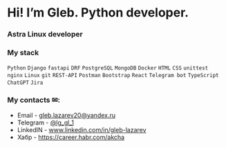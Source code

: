 # Hi! I’m Gleb. Python developer.
### Astra Linux developer

### My stack
`Python` `Django` `fastapi` `DRF` `PostgreSQL` `MongoDB` `Docker` `HTML` `CSS` `unittest` `nginx` `Linux` `git` `REST-API` `Postman` `Bootstrap` `React` `Telegram bot` `TypeScript` `ChatGPT` `Jira`

### My сontacts ✉:
- Email - gleb.lazarev20@yandex.ru 
- Telegram - [@lg_gl_1](https://t.me/lg_gl_1)
- LinkedIN - www.linkedin.com/in/gleb-lazarev
- Хабр - https://career.habr.com/akcha

